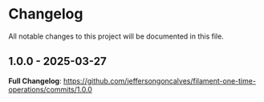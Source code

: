 # Changelog

All notable changes to this project will be documented in this file.

## 1.0.0 - 2025-03-27

**Full Changelog**: https://github.com/jeffersongoncalves/filament-one-time-operations/commits/1.0.0
